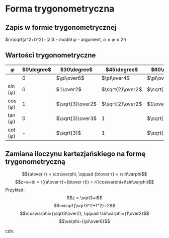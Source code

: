 # Forma trygonometryczna

## Zapis w formie trygonometrycznej

$r=\sqrt{a^2+b^2}=|z|$ - modół
$\varphi$ - argument, $o \leq \varphi \leq 2\pi$ 

## Wartości trygonometryczne
| $\varphi$| $0\degree$ | $30\degree$      | $45\degree$      | $60\degree$      | $90\degree$ | $180\degree$ | $270\degree$ | $360\degree$ |
| ----------------- | ---------- | ---------------- | ---------------- | ---------------- | ----------- | ------------ | ------------ | ------------ |
|                   |0|$\pi\over6$|$\pi\over4$|$\pi\over3$|$\pi\over2$|$\pi$|$3\pi\over2$|$2\pi$|
| $\sin(\varphi)$ | 0          | $1\over2$        | $\sqrt{2}\over2$ | $\sqrt{3}\over2$ | 1           | 0            | -1           | 0            |
| $\cos(\varphi)$ | 1          | $\sqrt{3}\over2$ | $\sqrt{2}\over2$ | $1\over2$        | 0           | -1           | 0            | 1            |
| $\tan(\varphi)$ | 0          | $\sqrt{3}\over3$ | 1                | $\sqrt{3}$       | -           | 0            | -            | 0            |
| $\cot(\varphi)$ | -          | $\sqrt{3}$       | 1                | $\sqrt{3}\over3$ | 0           | -            | 0            | -            |

## Zamiana iloczynu kartezjańskiego na formę trygonometryczną
$${a\over r} = \cos\varphi, \qquad {b\over r} = \sin\varphi$$
$$z=a+bi = r({a\over r}+{b\over r}i) = r(\cos\varphi+i\sin\varphi)$$
Przykład:
$$z = \sqrt3+i$$
$$r=\sqrt{\sqrt3^2+1^2}=2$$
$$\cos\varphi={\sqrt3\over2}, \qquad \sin\varphi={1\over2}$$
$$\varphi={\pi\over6}$$

cdn.